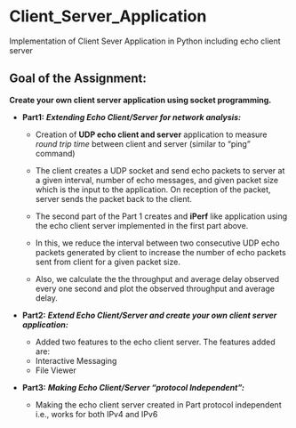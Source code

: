 # Client_Server_Application
Implementation of Client Sever Application in Python including echo client server

## Goal of the Assignment: 
**Create your own client server application 
using socket programming.**

- **Part1:** ***Extending Echo Client/Server for network analysis:***
  -  Creation of **UDP echo client and server** application to measure *round trip time* between client and server (similar to “ping” command)
  - The client creates a UDP socket and send echo packets to server at a given interval, number of echo messages, and given packet size which is the input to the application. On reception of the packet, server sends the packet back to the client. 

  - The second part of the Part 1 creates and **iPerf** like application using the echo client server implemented in the first part above.
  - In this, we reduce the interval between two consecutive UDP echo packets generated by client to increase the number of echo packets sent from client for a given packet size.
  - Also, we calculate the the throughput and average delay observed every one second and plot the observed throughput and average delay.


- **Part2:** ***Extend Echo Client/Server and create your own client server application:***
  -  Added two features to the echo client server. The features added are:
    * Interactive Messaging
    * File Viewer

- **Part3:** ***Making Echo Client/Server “protocol Independent”:***
  - Making the echo client server created in Part protocol independent i.e., works for both IPv4 and IPv6
